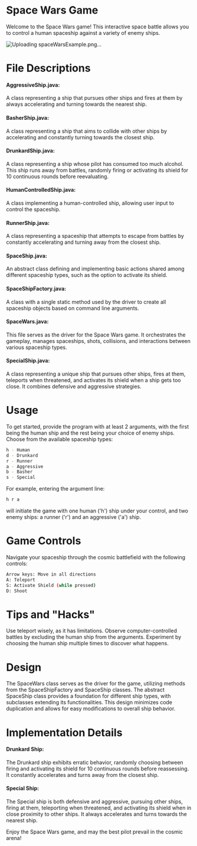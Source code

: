 # Space Wars Game

Welcome to the Space Wars game!
This interactive space battle allows you to control a human spaceship against a variety of enemy ships.

![Uploading spaceWarsExample.png…]()


# File Descriptions

#### AggressiveShip.java:
A class representing a ship that pursues other ships and fires at them by always accelerating and turning
towards the nearest ship.

#### BasherShip.java:
A class representing a ship that aims to collide with other ships by accelerating and constantly turning
towards the closest ship.

#### DrunkardShip.java:
A class representing a ship whose pilot has consumed too much alcohol. This ship runs away from battles,
randomly firing or activating its shield for 10 continuous rounds before reevaluating.

#### HumanControlledShip.java:
A class implementing a human-controlled ship, allowing user input to control the spaceship.

#### RunnerShip.java:
A class representing a spaceship that attempts to escape from battles by constantly accelerating and turning
away from the closest ship.

#### SpaceShip.java:
An abstract class defining and implementing basic actions shared among different spaceship types, such as the
option to activate its shield.

#### SpaceShipFactory.java:
A class with a single static method used by the driver to create all spaceship objects based on command line
arguments.

#### SpaceWars.java:
This file serves as the driver for the Space Wars game. It orchestrates the gameplay, manages spaceships,
shots, collisions, and interactions between various spaceship types.

#### SpecialShip.java:
A class representing a unique ship that pursues other ships, fires at them, teleports when threatened, and
activates its shield when a ship gets too close. It combines defensive and aggressive strategies.


# Usage

To get started, provide the program with at least 2 arguments, with the first being
the human ship and the rest being your choice of enemy ships. Choose from the available spaceship types:

```sh
h - Human
d - Drunkard
r - Runner
a - Aggressive
b - Basher
s - Special
```

For example, entering the argument line:
```sh
h r a
```
will initiate the game with one human ('h') ship under your control, and two enemy ships: a runner ('r') and
an aggressive ('a') ship.


# Game Controls

Navigate your spaceship through the cosmic battlefield with the following controls:

```sh
Arrow keys: Move in all directions
A: Teleport
S: Activate Shield (while pressed)
D: Shoot
```


# Tips and "Hacks"

Use teleport wisely, as it has limitations.
Observe computer-controlled battles by excluding the human ship from the arguments.
Experiment by choosing the human ship multiple times to discover what happens.


# Design

The SpaceWars class serves as the driver for the game, utilizing methods from the SpaceShipFactory and
SpaceShip classes. The abstract SpaceShip class provides a foundation for different ship types, with
subclasses extending its functionalities. This design minimizes code duplication and allows for easy
modifications to overall ship behavior.


# Implementation Details

#### Drunkard Ship:
The Drunkard ship exhibits erratic behavior, randomly choosing between firing and activating its shield for
10 continuous rounds before reassessing. It constantly accelerates and turns away from the closest ship.

#### Special Ship:
The Special ship is both defensive and aggressive, pursuing other ships, firing at them, teleporting when
threatened, and activating its shield when in close proximity to other ships. It always accelerates and turns towards the nearest ship.


Enjoy the Space Wars game, and may the best pilot prevail in the cosmic arena!
